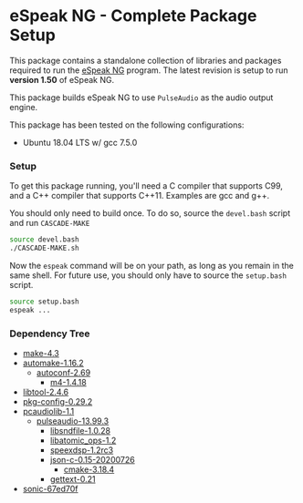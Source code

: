 # eSpeak NG - Complete Package Setup

This package contains a standalone collection of libraries and packages required to run the [eSpeak NG](https://github.com/espeak-ng/espeak-ng) program. The latest revision is setup to run **version 1.50** of eSpeak NG.

This package builds eSpeak NG to use `PulseAudio` as the audio output engine.

This package has been tested on the following configurations:
* Ubuntu 18.04 LTS w/ gcc 7.5.0

### Setup

To get this package running, you'll need a C compiler that supports C99, and a C++ compiler that supports C++11. Examples are gcc and g++.

You should only need to build once. To do so, source the `devel.bash` script and run `CASCADE-MAKE`

``` bash
source devel.bash
./CASCADE-MAKE.sh
```

Now the `espeak` command will be on your path, as long as you remain in the same shell. For future use, you should only have to source the `setup.bash` script.

```bash
source setup.bash
espeak ...
```

### Dependency Tree

* [make-4.3](https://www.gnu.org/software/make/)
* [automake-1.16.2](https://www.gnu.org/software/automake/)
    * [autoconf-2.69](https://www.gnu.org/software/autoconf/autoconf.html)
        * [m4-1.4.18](https://www.gnu.org/software/m4/m4.html)
* [libtool-2.4.6](https://www.gnu.org/software/libtool/)
* [pkg-config-0.29.2](https://www.freedesktop.org/wiki/Software/pkg-config/)
* [pcaudiolib-1.1](https://github.com/espeak-ng/pcaudiolib/)
    * [pulseaudio-13.99.3](https://www.freedesktop.org/wiki/Software/PulseAudio/Download/)
        * [libsndfile-1.0.28](http://www.mega-nerd.com/libsndfile/)
        * [libatomic_ops-1.2](https://github.com/ivmai/libatomic_ops)
        * [speexdsp-1.2rc3](https://www.speex.org/downloads/)
        * [json-c-0.15-20200726](https://github.com/json-c/json-c)
            * [cmake-3.18.4](https://cmake.org/download/)
        * [gettext-0.21](https://www.gnu.org/software/gettext/)
* [sonic-67ed70f](https://github.com/waywardgeek/sonic)